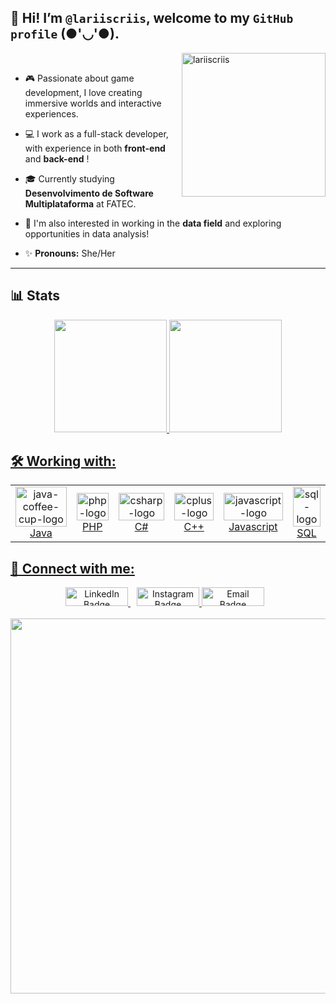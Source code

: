 
  
## 👋 Hi! I’m `@lariiscriis`, welcome to my `GitHub profile` (●'◡'●).
<div>
  <img align="right" alt="lariiscriis" width="230" height="230" src="https://i.pinimg.com/736x/5c/90/1e/5c901eed976bfefe0132077d910008d7.jpg">
  </div>
  <br>

- 🎮 Passionate about game development, I love creating immersive worlds and interactive experiences.

- 💻 I work as a full-stack developer, with experience in both **front-end** and **back-end** !

- 🎓 Currently studying **Desenvolvimento de Software Multiplataforma** at FATEC.

- 🌱  I'm also interested in working in the **data field** and exploring opportunities in data analysis!

- ✨ **Pronouns:** She/Her


<hr>

##  📊 Stats  
<div align="center">
<a href="https://github.com/lariiscriis">
<img loading="lazy" height="180em" src="https://github-readme-stats.vercel.app/api/top-langs/?username=lariiscriis&layout=compact&langs_count=7&theme=rose"/>
<img loading="lazy" height="180em" src="https://github-readme-stats.vercel.app/api?username=lariiscriis&show_icons=true&theme=rose&include_all_commits=true&count_private=true"/>
</div>

  ## 🛠️ Working with: 

  <table align="center">
    <tr>
        <td align="center">
            <img style="width: 100%; max-width: 300px;" src="https://github.com/user-attachments/assets/40b55e67-4318-4c47-85e8-3ed6d0c0e8fb" alt="java-coffee-cup-logo"/>
            <br>Java
        </td>
        <td align="center">
            <img style="width: 100%; max-width: 300px;" src="https://github.com/user-attachments/assets/9bb0576b-418d-4875-9f96-3abee3c6e7b4" alt="php-logo"/>
            <br>PHP
        </td>
        <td align="center">
            <img  style="width: 100%; max-width: 300px;"src="https://github.com/user-attachments/assets/5dfdfa14-28be-4b45-8e4f-2881bf96aa9c" alt="csharp-logo"/>
            <br>C#
        </td>
       <td align="center">
            <img  style="width: 100%; max-width: 300px;" src="https://github.com/user-attachments/assets/84d8ac1d-e992-485a-af7c-534cf0b786a8" alt="cplus-logo"/>
            <br>C++
        </td>
        <td align="center">
            <img  style="width: 100%; max-width: 300px;" src="https://github.com/user-attachments/assets/3fb61c09-0346-419c-b193-df4f6f6b78c0" alt="javascript-logo"/>
            <br>Javascript
        </td>
         </td>
        <td align="center">
            <img  style="width: 100%; max-width: 300px;" src="https://github.com/user-attachments/assets/e3509be1-d449-411d-adae-5e8ab3108ead" alt="sql-logo"/>
            <br>SQL
        </td>
    </tr>
</table>

## 📲 Connect with me:
<div  align="center">
<a href="https://www.linkedin.com/in/larissa-cristina-45488532a/" target="_blank" style="margin-right: 10px;">
    <img src="https://img.shields.io/badge/-LinkedIn-FE9093?style=for-the-badge&logo=linkedin&logoColor=white" alt="LinkedIn Badge" width="100" height="30" />
</a>
<a href="https://www.instagram.com/laris_criis/" target="_blank">
    <img src="https://img.shields.io/badge/-Instagram-FE9093?style=for-the-badge&logo=instagram&logoColor=white" alt="Instagram Badge" width="100" height="30" />
</a>

  <a href="mailto:larissa.santana.ae2020@gmail.com" target="_blank" style="margin-right: 10px;">
     <img src="https://img.shields.io/badge/-Email-FE9093?style=for-the-badge&logo=gmail&logoColor=white" alt="Email Badge" width="100" height="30" />
</a>
  </div>

<br> 

<div  align="center">
<img width="600"src="https://i.pinimg.com/originals/f6/29/36/f629365f298cad35688f34b4d456945f.gif"/>
</div>




